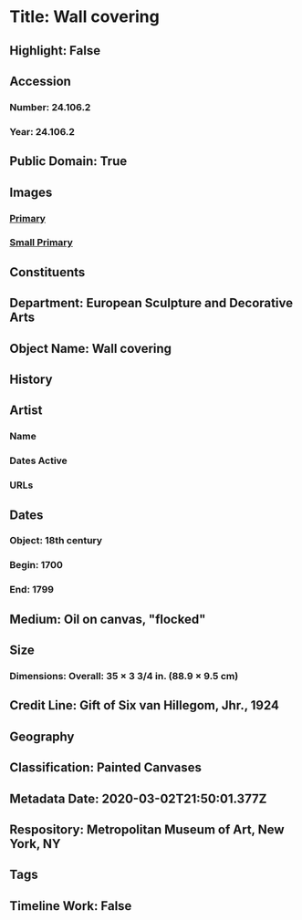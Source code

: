 # Title: Wall covering
## Highlight: False
## Accession
### Number: 24.106.2
### Year: 24.106.2
## Public Domain: True
## Images
### [Primary](https://images.metmuseum.org/CRDImages/es/original/57145.jpg)
### [Small Primary](https://images.metmuseum.org/CRDImages/es/web-large/57145.jpg)
## Constituents
## Department: European Sculpture and Decorative Arts
## Object Name: Wall covering
## History
## Artist
### Name
### Dates Active
### URLs
## Dates
### Object: 18th century
### Begin: 1700
### End: 1799
## Medium: Oil on canvas, "flocked"
## Size
### Dimensions: Overall: 35 × 3 3/4 in. (88.9 × 9.5 cm)
## Credit Line: Gift of Six van Hillegom, Jhr., 1924
## Geography
## Classification: Painted Canvases
## Metadata Date: 2020-03-02T21:50:01.377Z
## Respository: Metropolitan Museum of Art, New York, NY
## Tags
## Timeline Work: False